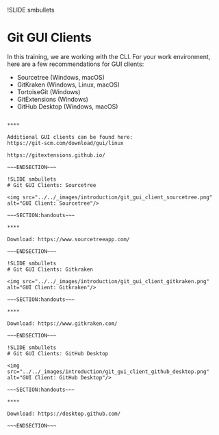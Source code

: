 !SLIDE smbullets
# Git GUI Clients

In this training, we are working with the CLI. For your work
environment, here are a few recommendations for GUI clients:

* Sourcetree (Windows, macOS)
* GitKraken (Windows, Linux, macOS)
* TortoiseGit (Windows)
* GitExtensions (Windows)
* GitHub Desktop (Windows, macOS)

~~~SECTION:handouts~~~

****

Additional GUI clients can be found here:
https://git-scm.com/download/gui/linux

https://gitextensions.github.io/

~~~ENDSECTION~~~

!SLIDE smbullets
# Git GUI Clients: Sourcetree

<img src="../../_images/introduction/git_gui_client_sourcetree.png" alt="GUI Client: Sourcetree"/>

~~~SECTION:handouts~~~

****

Download: https://www.sourcetreeapp.com/

~~~ENDSECTION~~~

!SLIDE smbullets
# Git GUI Clients: Gitkraken

<img src="../../_images/introduction/git_gui_client_gitkraken.png" alt="GUI Client: Gitkraken"/>

~~~SECTION:handouts~~~

****

Download: https://www.gitkraken.com/

~~~ENDSECTION~~~

!SLIDE smbullets
# Git GUI Clients: GitHub Desktop

<img src="../../_images/introduction/git_gui_client_github_desktop.png" alt="GUI Client: GitHub Desktop"/>

~~~SECTION:handouts~~~

****

Download: https://desktop.github.com/

~~~ENDSECTION~~~

